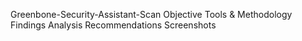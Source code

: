 Greenbone-Security-Assistant-Scan
Objective
Tools & Methodology
Findings
Analysis
Recommendations
Screenshots
